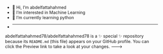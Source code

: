 - 👋 Hi, I’m abdelfattahahmed
- 👀 I’m interested in Machine Learning
- 🌱 I’m currently learning python
- 
  ------------------------------------
abdelfattahahmed78/abdelfattahahmed78 is a ✨ special ✨ repository because its `README.md` (this file) appears on your GitHub profile.
You can click the Preview link to take a look at your changes.
--->

